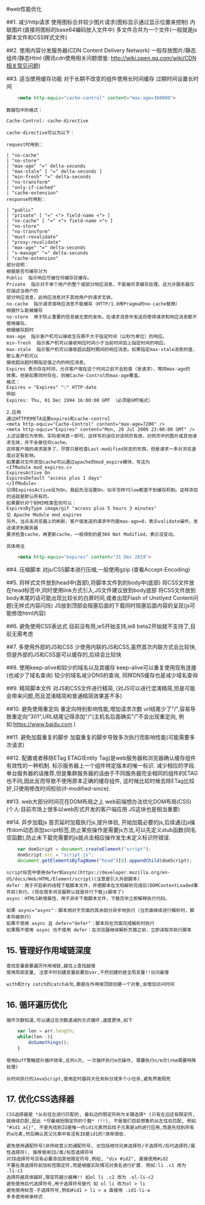 #web性能优化

##1. 减少http请求
	使用图标合并较少图片请求(图标显示通过显示位置来控制)
	内联图片(直接将图标的base64编码放入文件中)
	多文件合并为一个文件(一般就是js脚本文件和CSS样式文件)

##2. 使用内容分发服务器(CDN Content Delivery Network)
	一般存放图片/静态组件/静态Html (腾讯cdn使用相关问题借鉴: http://wiki.open.qq.com/wiki/CDN相关常见问题)

##3. 适当使用缓存功能
	对于长期不改变的组件使用长时间缓存 过期时间设置长时间
```html
	<meta http-equiv="cache-control" content="max-age=360000">
```
	数据包中的格式：

	Cache-Control: cache-directive

	cache-directive可以为以下：

	request时用到：

	| "no-cache"
	| "no-store"
	| "max-age" "=" delta-seconds
	| "max-stale" [ "=" delta-seconds ]
	| "min-fresh" "=" delta-seconds
	| "no-transform"
	| "only-if-cached"
	| "cache-extension"
	response时用到：

	| "public"
	| "private" [ "=" <"> field-name <"> ]
	| "no-cache" [ "=" <"> field-name <"> ]
	| "no-store"
	| "no-transform"
	| "must-revalidate"
	| "proxy-revalidate"
	| "max-age" "=" delta-seconds
	| "s-maxage" "=" delta-seconds
	| "cache-extension"
	部分说明：
	根据是否可缓存分为
	Public  指示响应可被任何缓存区缓存。
	Private  指示对于单个用户的整个或部分响应消息，不能被共享缓存处理。这允许服务器仅仅描述当用户的
	部分响应消息，此响应消息对于其他用户的请求无效。
	no-cache  指示请求或响应消息不能缓存（HTTP/1.0用Pragma的no-cache替换）
	根据什么能被缓存
	no-store  用于防止重要的信息被无意的发布。在请求消息中发送将使得请求和响应消息都不使用缓存。
	根据缓存超时
	max-age  指示客户机可以接收生存期不大于指定时间（以秒为单位）的响应。
	min-fresh  指示客户机可以接收响应时间小于当前时间加上指定时间的响应。
	max-stale  指示客户机可以接收超出超时期间的响应消息。如果指定max-stale消息的值，那么客户机可以
	接收超出超时期指定值之内的响应消息。
	Expires 表示存在时间，允许客户端在这个时间之前不去检查（发请求），等同max-age的
	效果。但是如果同时存在，则被Cache-Control的max-age覆盖。
	格式：
	Expires = "Expires" ":" HTTP-date
	例如
	Expires: Thu, 01 Dec 1994 16:00:00 GMT （必须是GMT格式）
	 
	2.应用
	通过HTTP的META设置expires和cache-control
	<meta http-equiv="Cache-Control" content="max-age=7200" />
	<meta http-equiv="Expires" content="Mon, 20 Jul 2009 23:00:00 GMT" />
	上述设置仅为举例，实际使用其一即可。这样写的话仅对该网页有效，对网页中的图片或其他请求无效，并不会做任何cache。
	这样客户端的请求就多了，尽管只是检查Last-modified状态的东西，但是请求一多对浏览速度必定有影响。
	如果要对文件添加cache可以通过apache的mod_expire模块，写法为
	<IfModule mod_expires.c>
	ExpiresActive On
	ExpiresDefault "access plus 1 days"
	</IfModule>
	记得ExpiresActive设为On，我起先没设置On，似乎怎样YSlow都查不到缓存机制。这样添加的话就是默认所有的。
	如果要针对个别MIME类型则可以：
	ExpiresByType image/gif "access plus 5 hours 3 minutes"
	见 Apache Module mod_expires
	另外，当点击浏览器上的刷新，客户端发送的请求中均是max-age=0，表示validate操作，发送请求到服务器
	要求检查cache，再更新cache，一般得到的是304 Not Modified，表示没变动。

	具体用法
```html
	<meta http-equiv="expires" content="31 Dec 2019">
```
	
##4. 压缩脚本
	对js/CSS脚本进行压缩,一般使用gzip (查看Accept-Encoding)

##5. 将样式文件放到head中(首部),将脚本文件到的body中(底部)
	将CSS文件放在head标签中,同时使用link方式引入,JS文件建议放到body底部
	将CSS文件放到body末尾的话可能出现比较长的白屏时间,或者出现Flash of Unstlyed Content问题(无样式内容闪烁)
	JS放到顶部会阻塞后面的下载同时阻塞后面内容的呈现(js可能修改html内容)

##6. 避免使用CSS表达式
	目前没有用,ie5开始支持,ie8 beta2开始就不支持了,目前无需考虑

##7. 多使用外部的JS和CSS
	少使用内联的JS和CSS,虽然首次内联方式会比较快,但是外部的JS和CSS是可以缓存的,后续会比较快

##8. 使用keep-alive和较少的域名以及其缓存
	keep-alive可以重复使用现有连接(也减少了域名查询)
	较少的域名减少DNS的查询, 同样DNS缓存也是减少域名查询

##9. 精简脚本文件
	对JS和CSS文件进行精简, (对JS可以进行混淆精简,但是可能会带来问题,而且混淆精简和普通精简效果差不多)

##10. 避免使用重定向
	重定向特别影响性能,增加请求次数
	url结尾少了"/",容易导致重定向"301",URL结尾记得添加"/"(主机名后面确实"/"不会出现重定向, 例如:https://www.baidu.com )

##11. 避免加载重复的脚步
	加载重复的脚步导致多次执行而影响性能(可能需要多次请求)

##12. 配置或者移除ETag
	ETAG(Entity Tag)是web服务器和浏览器确认缓存组件有效性的一种机制. 标示服务器上一个组件特定版本的唯一标识. 减少相应的字段. 单台服务器的话推荐,但是集群服务器的话由于不同服务器完全相同的组件的ETAG也不同,因此反而导致不使用原本正确的缓存组件, 这时候比较时候去除ETag比较好,只使用修改时间校验(if-modified-since).

##13. web大部分时间花在DOM布局之上
	web前端想办法优化DOM布局(CSS) (个人:目前市场上很多以web形式开发的客户端应用 JS这块也是相当重要)


##14. 异步加载js
	首页延时加载执行js,提升体验, 开始加载必要的js,后续通过js操作dom动态添加script标签,防止某些操作是需要js方法,可以先定义stub函数(同名空函数),防止未下载完需要的js就点击相应操作发生未定义标识符错误.
```javascript
	var domScript = document.createElement("script");
	domScript.src = "script.js";
	document.getElementsByTagName("head")[0].appendChild(domScript);
```
	
	script标签中使用defer和async(https://developer.mozilla.org/en-US/docs/Web/HTML/Element/script)(注意是引入外部脚本)
	defer：用于开启新的线程下载脚本文件，并使脚本在文档解析完成后(DOMContentLoaded事件前)执行。(现在很多浏览器默认就是并行下载js脚本了)
	async：HTML5新增属性，用于异步下载脚本文件，下载完毕立即解释执行代码。

	如果 async="async"：脚本相对于页面的其余部分异步地执行（当页面继续进行解析时，脚本将被执行）
	如果不使用 async 且 defer="defer"：脚本将在页面完成解析时执行
	如果既不使用 async 也不使用 defer：在浏览器继续解析页面之前，立即读取并执行脚本


## 15. 管理好作用域链深度
	查找变量是要遍历作用域链,越往上查找越慢
	使用局部变量, 注意平时创建变量前要加var,不然创建的是全局变量!!访问最慢
	
	with和try catch的catch从句,都是在作用域顶部创建一个对象,会增加访问时间

## 16. 循环遍历优化
	循环次数知道,可以通过总次数递减的方式循环,速度更快,如下
```javascript
	var len = arr.length;
	while(len--){
		doSomethings();
	}
```

	使用Duff策略提升循环效率,总共n次, 一次循环执行m次操作, 需要执行n/m次(n%m需要特殊处理)

	长时间执行的JavaScript,使用定时器将大任务拆分成多个小任务,避免界面假死

## 17. 优化CSS选择器
	CSS选择器是 *从右往左进行匹配的, 最右边的限定符称为关键选择* (只有左边还有限定符,就继续匹配,因此 *尽量缩短限定符的个数* !!!), 不是我们目前想象的从左往右匹配, 例如 "#id1 a{}", 不是先找到ID是唯一的id1元素然后找子元素是a的进行应用,而是先找到所有的a元素,然后确认其父元素中有没有ID是id1的!效率很低.

	避免使用通配符号(非传统意义的通配符号, 也包括相邻兄弟选择符/子选择符/后代选择符/属性选择符), 推荐使用ID/类/标签选择符号
	对ID选择符号没有必要添加其他限定符号,例如, "div #id2", 直接使用#id2
	不要在类选择符前加标签限定符,而是根据实际情况对类名进行扩展. 例如:li .c1 改为 .li-c1
	选择符越具体越好,限定符越少越棒!! 如ol li .c2 改为 .ol-li-c2
	避免使用后代选择符号,用子选择符号替代 如 ol li 改为ol > li
	避免使用标签-子选择符号,例如#id1 > li > a 直接用 .id1-li-a
	多多使用继承样式




